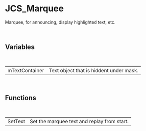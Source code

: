 <div id="content-header">
  <h1>JCS_Marquee</h1>
</div>

<p>
  Marquee, for announcing, display highlighted text, etc.
</p>

<br/>
<h2>Variables</h2>
<br/>

<table>
  <tr>
    <td>mTextContainer</td>
    <td>Text object that is hiddent under mask.</td>
  </tr>
</table>


<br/>
<h2>Functions</h2>
<br/>

<table>
  <tr>
    <td>SetText</td>
    <td>Set the marquee text and replay from start.</td>
  </tr>
</table>
